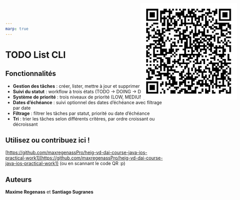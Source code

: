 ```yaml
---
marp: true
---
```

<style>
section {
    font-size: 20px;
}
img {
    width: 300px;
    position: absolute;
    top: 10px;
    right: 10px;
}
</style>
# TODO List CLI

## Fonctionnalités

* **Gestion des tâches** : créer, lister, mettre à jour et supprimer des tâches
* **Suivi du statut** : workflow à trois états (TODO -> DOING -> DONE)
* **Système de priorité** : trois niveaux de priorité (LOW, MEDIUM, HIGH)
* **Dates d’échéance** : suivi optionnel des dates d’échéance avec filtrage par date
* **Filtrage** : filtrer les tâches par statut, priorité ou date d’échéance
* **Tri** : trier les tâches selon différents critères, par ordre croissant ou décroissant

## Utilisez ou contribuez ici !

[https://github.com/maxregenassPro/heig-vd-dai-course-java-ios-practical-work1](https://github.com/maxregenassPro/heig-vd-dai-course-java-ios-practical-work1)
(ou en scannant le code QR :p)

## Auteurs

**Maxime Regenass** et **Santiago Sugranes**

![qr](./qr.png)